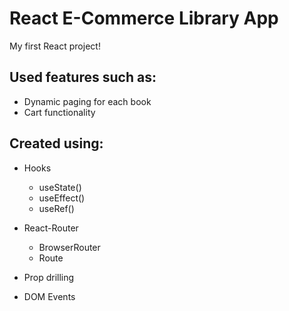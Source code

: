 # React E-Commerce Library App

My first React project!

Used features such as:
-
- Dynamic paging for each book
- Cart functionality

Created using:
-
 - Hooks
	 - useState()
	 - useEffect()
	 - useRef()

- React-Router
	- BrowserRouter
	- Route

- Prop drilling
- DOM  Events